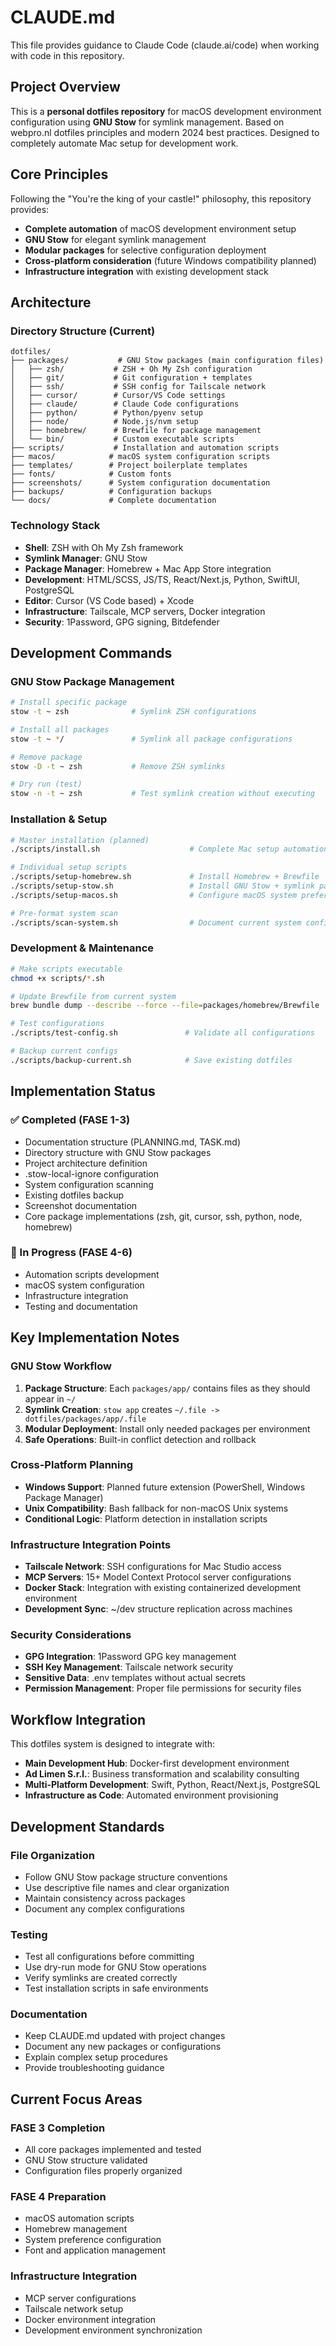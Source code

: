 # CLAUDE.md

This file provides guidance to Claude Code (claude.ai/code) when working with code in this repository.

## Project Overview

This is a **personal dotfiles repository** for macOS development environment configuration using **GNU Stow** for symlink management. Based on webpro.nl dotfiles principles and modern 2024 best practices. Designed to completely automate Mac setup for development work.

## Core Principles

Following the "You're the king of your castle!" philosophy, this repository provides:

- **Complete automation** of macOS development environment setup
- **GNU Stow** for elegant symlink management
- **Modular packages** for selective configuration deployment
- **Cross-platform consideration** (future Windows compatibility planned)
- **Infrastructure integration** with existing development stack

## Architecture

### Directory Structure (Current)

```
dotfiles/
├── packages/           # GNU Stow packages (main configuration files)
│   ├── zsh/           # ZSH + Oh My Zsh configuration
│   ├── git/           # Git configuration + templates
│   ├── ssh/           # SSH config for Tailscale network
│   ├── cursor/        # Cursor/VS Code settings
│   ├── claude/        # Claude Code configurations
│   ├── python/        # Python/pyenv setup
│   ├── node/          # Node.js/nvm setup
│   ├── homebrew/      # Brewfile for package management
│   └── bin/           # Custom executable scripts
├── scripts/           # Installation and automation scripts
├── macos/            # macOS system configuration scripts
├── templates/        # Project boilerplate templates
├── fonts/            # Custom fonts
├── screenshots/      # System configuration documentation
├── backups/          # Configuration backups
└── docs/             # Complete documentation
```

### Technology Stack

- **Shell**: ZSH with Oh My Zsh framework
- **Symlink Manager**: GNU Stow
- **Package Manager**: Homebrew + Mac App Store integration
- **Development**: HTML/SCSS, JS/TS, React/Next.js, Python, SwiftUI, PostgreSQL
- **Editor**: Cursor (VS Code based) + Xcode
- **Infrastructure**: Tailscale, MCP servers, Docker integration
- **Security**: 1Password, GPG signing, Bitdefender

## Development Commands

### GNU Stow Package Management

```bash
# Install specific package
stow -t ~ zsh              # Symlink ZSH configurations

# Install all packages
stow -t ~ */               # Symlink all package configurations

# Remove package
stow -D -t ~ zsh           # Remove ZSH symlinks

# Dry run (test)
stow -n -t ~ zsh           # Test symlink creation without executing
```

### Installation & Setup

```bash
# Master installation (planned)
./scripts/install.sh                    # Complete Mac setup automation

# Individual setup scripts
./scripts/setup-homebrew.sh             # Install Homebrew + Brewfile
./scripts/setup-stow.sh                 # Install GNU Stow + symlink packages
./scripts/setup-macos.sh                # Configure macOS system preferences

# Pre-format system scan
./scripts/scan-system.sh                # Document current system configuration
```

### Development & Maintenance

```bash
# Make scripts executable
chmod +x scripts/*.sh

# Update Brewfile from current system
brew bundle dump --describe --force --file=packages/homebrew/Brewfile

# Test configurations
./scripts/test-config.sh               # Validate all configurations

# Backup current configs
./scripts/backup-current.sh            # Save existing dotfiles
```

## Implementation Status

### ✅ Completed (FASE 1-3)
- Documentation structure (PLANNING.md, TASK.md)
- Directory structure with GNU Stow packages
- Project architecture definition
- .stow-local-ignore configuration
- System configuration scanning
- Existing dotfiles backup
- Screenshot documentation
- Core package implementations (zsh, git, cursor, ssh, python, node, homebrew)

### 🚧 In Progress (FASE 4-6)
- Automation scripts development
- macOS system configuration
- Infrastructure integration
- Testing and documentation

## Key Implementation Notes

### GNU Stow Workflow
1. **Package Structure**: Each `packages/app/` contains files as they should appear in `~/`
2. **Symlink Creation**: `stow app` creates `~/.file -> dotfiles/packages/app/.file`
3. **Modular Deployment**: Install only needed packages per environment
4. **Safe Operations**: Built-in conflict detection and rollback

### Cross-Platform Planning
- **Windows Support**: Planned future extension (PowerShell, Windows Package Manager)
- **Unix Compatibility**: Bash fallback for non-macOS Unix systems
- **Conditional Logic**: Platform detection in installation scripts

### Infrastructure Integration Points
- **Tailscale Network**: SSH configurations for Mac Studio access
- **MCP Servers**: 15+ Model Context Protocol server configurations
- **Docker Stack**: Integration with existing containerized development environment
- **Development Sync**: ~/dev structure replication across machines

### Security Considerations
- **GPG Integration**: 1Password GPG key management
- **SSH Key Management**: Tailscale network security
- **Sensitive Data**: .env templates without actual secrets
- **Permission Management**: Proper file permissions for security files

## Workflow Integration

This dotfiles system is designed to integrate with:
- **Main Development Hub**: Docker-first development environment
- **Ad Limen S.r.l.**: Business transformation and scalability consulting
- **Multi-Platform Development**: Swift, Python, React/Next.js, PostgreSQL
- **Infrastructure as Code**: Automated environment provisioning

## Development Standards

### File Organization
- Follow GNU Stow package structure conventions
- Use descriptive file names and clear organization
- Maintain consistency across packages
- Document any complex configurations

### Testing
- Test all configurations before committing
- Use dry-run mode for GNU Stow operations
- Verify symlinks are created correctly
- Test installation scripts in safe environments

### Documentation
- Keep CLAUDE.md updated with project changes
- Document any new packages or configurations
- Explain complex setup procedures
- Provide troubleshooting guidance

## Current Focus Areas

### FASE 3 Completion
- All core packages implemented and tested
- GNU Stow structure validated
- Configuration files properly organized

### FASE 4 Preparation
- macOS automation scripts
- Homebrew management
- System preference configuration
- Font and application management

### Infrastructure Integration
- MCP server configurations
- Tailscale network setup
- Docker environment integration
- Development environment synchronization